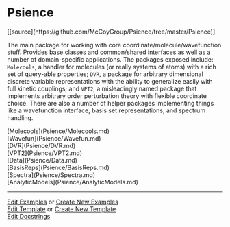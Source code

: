 # <a id="Psience">Psience</a> 
<div class="docs-source-link" markdown="1">
[[source](https://github.com/McCoyGroup/Psience/tree/master/Psience)]
</div>
    
The main package for working with core coordinate/molecule/wavefunction stuff.
Provides base classes and common/shared interfaces as well as a number of domain-specific applications.
The packages exposed include: `Molecools`, a handler for molecules (or really systems of atoms) with a
rich set of query-able properties; `DVR`, a package for arbitrary dimensional discrete variable representations
with the ability to generalize easily with full kinetic couplings; and `VPT2`, a misleadingly named package that
implements arbitrary order perturbation theory with flexible coordinate choice.
There are also a number of helper packages implementing things like a wavefunction interface, basis set representations,
and spectrum handling.

<div class="container alert alert-secondary bg-light">
  <div class="row">
   <div class="col" markdown="1">
[Molecools](Psience/Molecools.md)   
</div>
   <div class="col" markdown="1">
[Wavefun](Psience/Wavefun.md)   
</div>
   <div class="col" markdown="1">
[DVR](Psience/DVR.md)   
</div>
</div>
  <div class="row">
   <div class="col" markdown="1">
[VPT2](Psience/VPT2.md)   
</div>
   <div class="col" markdown="1">
[Data](Psience/Data.md)   
</div>
   <div class="col" markdown="1">
[BasisReps](Psience/BasisReps.md)   
</div>
</div>
  <div class="row">
   <div class="col" markdown="1">
[Spectra](Psience/Spectra.md)   
</div>
   <div class="col" markdown="1">
[AnalyticModels](Psience/AnalyticModels.md)   
</div>
</div>
</div>





___

[Edit Examples](https://github.com/McCoyGroup/Psience/edit/master/ci/examples/Psience.md) or 
[Create New Examples](https://github.com/McCoyGroup/Psience/new/master/?filename=ci/examples/Psience.md) <br/>
[Edit Template](https://github.com/McCoyGroup/Psience/edit/master/ci/docs/Psience.md) or 
[Create New Template](https://github.com/McCoyGroup/Psience/new/master/?filename=ci/docs/templates/Psience.md) <br/>
[Edit Docstrings](https://github.com/McCoyGroup/Psience/edit/master/Psience/__init__.py?message=Update%20Docs)